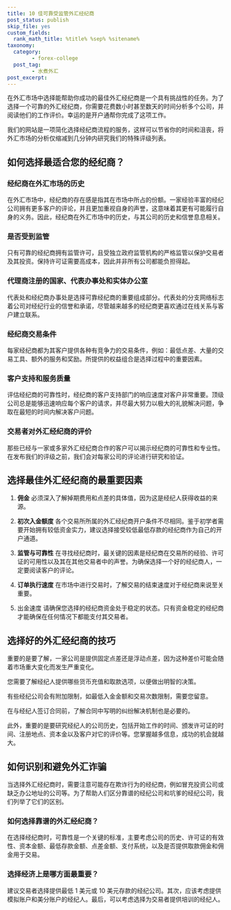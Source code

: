 ```yaml
---
title: 10 佳可靠受监管外汇经纪商
post_status: publish
skip_file: yes
custom_fields:
  rank_math_title: %title% %sep% %sitename%
taxonomy:
  category:
        - forex-college
  post_tag:
        - 水煮外汇
post_excerpt: 
---
```

在外汇市场中选择能帮助你成功的最佳外汇经纪商是一个具有挑战性的任务。为了选择一个可靠的外汇经纪商，你需要花费数小时甚至数天的时间分析多个公司，并阅读他们的工作评价。幸运的是开户通帮你完成了这项工作。

我们的网站是一项简化选择经纪商流程的服务，这样可以节省你的时间和沮丧，将外汇市场的分析仅缩减到几分钟内研究我们的特殊评级列表。

## 如何选择最适合您的经纪商？

### 经纪商在外汇市场的历史

在外汇市场中，经纪商的存在感是指其在市场中所占的份额。一家经验丰富的经纪公司拥有更多客户的评论，并且更加重视自身的声誉，这意味着其更有可能履行自身的义务。因此，经纪商在外汇市场中的历史，与其公司的历史和信誉息息相关。

### 是否受到监管

只有可靠的经纪商拥有监管许可，且受独立政府监管机构的严格监管以保护交易者及其投资。保持许可证需要高成本，因此并非所有公司都能负担得起。

### 代理商注册的国家、代表办事处和实体办公室

代表处和经纪商办事处是选择可靠经纪商的重要组成部分。代表处的分支网络标志着公司对经纪行业的信誉和承诺，尽管越来越多的经纪商更喜欢通过在线关系与客户建立联系。

### 经纪商交易条件

每家经纪商都为其客户提供各种有竞争力的交易条件，例如：最低点差、大量的交易工具、额外的服务和奖励。所提供的权益组合是选择过程中的重要因素。

### 客户支持和服务质量

评估经纪商的可靠性时，经纪商的客户支持部门的响应速度对客户非常重要。顶级公司总是能够迅速响应每个客户的请求，并尽最大努力以极大的礼貌解决问题，争取在最短的时间内解决客户问题。

### 交易者对外汇经纪商的评价

那些已经与一家或多家外汇经纪商合作的客户可以揭示经纪商的可靠性和专业性。在发布我们的评级之前，我们会对每家公司的评论进行研究和验证。

## **选择最佳外汇经纪商的最重要因素**

1. **佣金** 必须深入了解掉期费用和点差的具体值，因为这是经纪人获得收益的来源。

1. **初次入金额度** 各个交易所所属的外汇经纪商开户条件不尽相同。鉴于初学者需要开始拥有较低资金实力，建议选择接受较低最低存款的经纪商作为自己的开户通道。

1. **监管与可靠性** 在寻找经纪商时，最关键的因素是经纪商在交易所的经验、许可证的可用性以及其在其他交易者中的声誉。为确保选择一个好的经纪商人，一定要阅读客户的评论。

1. **订单执行速度** 在市场中进行交易时，了解交易的结束速度对于经纪商来说至关重要。

1. 出金速度 请确保您选择的经纪商资金处于稳定的状态。只有资金稳定的经纪商才能确保在任何情况下都能支付其交易者。

## **选择好的外汇经纪商的技巧**

重要的是要了解，一家公司是提供固定点差还是浮动点差，因为这种差价可能会随着市场重大变化而发生严重变化。

您需要了解经纪人提供哪些货币充值和取款选项，以便做出明智的决策。

有些经纪公司会有附加限制，如最低入金金额和交易次数限制，需要您留意。

在与经纪人签订合同前，了解合同中写明的纠纷解决机制也是必要的。

此外，重要的是要研究经纪人的公司历史，包括开始工作的时间、颁发许可证的时间、注册地点、资本金以及客户对它的评价等。您掌握越多信息，成功的机会就越大。

## **如何识别和避免外汇诈骗**

当选择外汇经纪商时，需要注意可能存在欺诈行为的经纪商，例如冒充投资公司或缺乏办公地址的公司等。为了帮助人们区分靠谱的经纪公司和坑爹的经纪公司，我们列举了它们的区别。

### 如何选择靠谱的外汇经纪商？

在选择经纪商时，可靠性是一个关键的标准，主要考虑公司的历史、许可证的有效性、资本金额、最低存款金额、点差金额、支付系统，以及是否提供取款佣金和佣金用于交易。

### 选择经济上是哪方面最重要？

建议交易者选择提供最低 1 美元或 10 美元存款的经纪公司。其次，应该考虑提供模拟账户和美分账户的经纪人。最后，可以考虑选择为交易者提供培训的经纪人。